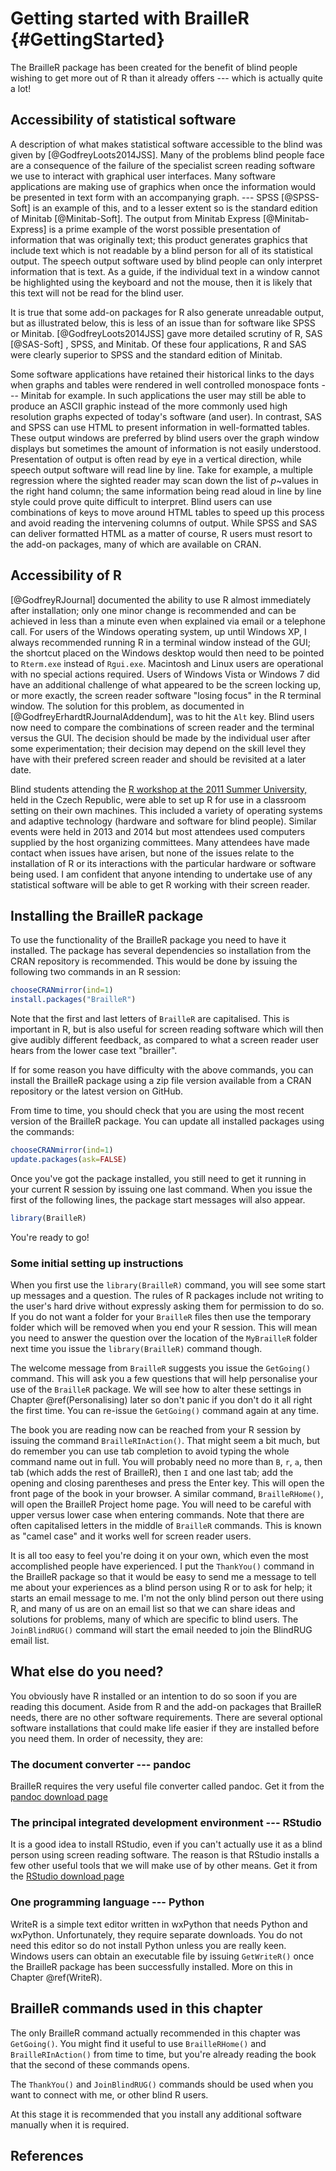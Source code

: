 # Getting started with BrailleR {#GettingStarted}


The BrailleR package has been created for the benefit of blind people wishing to
get more out of R than it already offers --- which is actually quite a
lot!

## Accessibility of statistical software

A description of what makes statistical software accessible to the blind was given by [@GodfreyLoots2014JSS]. Many of the problems blind people face are a consequence of the failure of the specialist screen reading software we use to interact with graphical user interfaces.
 Many software applications are making use of graphics when once the information would be presented in text form with an accompanying graph. --- SPSS [@SPSS-Soft] is an example of this, and to a lesser extent so is the standard edition of Minitab [@Minitab-Soft]. The output from Minitab Express [@Minitab-Express] is a prime example of the worst possible presentation of information that was originally text; this product generates graphics that include text which is not readable by a blind person for all of its statistical output. The speech output software used by blind people can only interpret information that is text. As a guide, if the individual text in a window cannot be highlighted using the keyboard and not the mouse, then it is likely that this text will not be read for the blind user. 

It is true that some add-on packages for R also generate unreadable output, but as illustrated below, this is less of an issue than for software like SPSS or Minitab. 
[@GodfreyLoots2014JSS] gave more detailed scrutiny of R, SAS [@SAS-Soft] , SPSS, and Minitab. Of these four applications, R and SAS were clearly superior to SPSS and the standard edition of Minitab.

Some software applications have retained their historical links to the days when graphs and tables were rendered in well controlled monospace fonts --- Minitab for example. In such applications the user may still be able to produce an ASCII graphic instead of the more commonly used high resolution graphs expected of today's software (and user). In contrast, SAS and SPSS can use HTML to present information in well-formatted tables.  These output windows are preferred by blind users over the graph window displays but sometimes the amount of information is not easily understood. Presentation of output is often read by eye in a vertical direction, while speech output software will read line by line. Take for example, a multiple regression where the sighted reader may scan down the list of $p$~values in the right hand column; the same information being read aloud in line by line style could prove quite difficult to interpret. Blind users can use combinations of keys to move around HTML tables to speed up this process and avoid reading the intervening columns of output. While SPSS and SAS can deliver formatted HTML as a matter of course, R users must resort to the add-on packages, many of which are available on CRAN.

## Accessibility of R

[@GodfreyRJournal] documented the ability to use R almost immediately after installation; only one minor change is recommended and can be achieved in less than a minute even when explained via email or a telephone call. For users of the Windows operating system, up until Windows XP, I always recommended running R in a terminal window instead of the GUI; the shortcut placed on the Windows desktop would then need to be pointed to `Rterm.exe` instead of `Rgui.exe`. 
Macintosh and Linux users are operational with no special actions required. 
Users of Windows Vista or Windows 7 did have an additional challenge of what appeared to be the screen locking up, or more exactly, the screen reader software  "losing focus" in the R terminal window. The solution for this problem, as  documented in [@GodfreyErhardtRJournalAddendum], was to hit the `Alt` key. 
Blind users now need to compare the combinations of screen reader and the terminal versus the GUI. 
The decision should be made by the individual user after some experimentation; their decision  may  depend on the skill level they have with their prefered screen reader and should be revisited at a later date.



Blind students attending the [R workshop at the 2011 Summer University,](http://icchp-su.net/?q=node/108) held in the Czech Republic,  were able to set up R for use in a classroom setting on their own machines. This included a variety of operating systems and adaptive technology (hardware and software for blind people). Similar events were held in 2013 and 2014 but most attendees used computers supplied by the host organizing committees. Many attendees have made contact when issues have arisen, but none of the issues relate to the installation of R or its interactions with the particular hardware or software being used. I am confident that anyone intending to undertake use of any statistical software will be able to get R working with their screen reader.


## Installing the BrailleR package

To use the functionality of the BrailleR package you need to have it installed. The package has several dependencies so installation from the CRAN repository is recommended. This would be done by issuing the following two commands in an R session:

```r
chooseCRANmirror(ind=1)
install.packages("BrailleR")
```
Note that the first and last letters of `BrailleR` are capitalised. This is important in R, but is also useful for screen reading software which will then give audibly different feedback, as compared to what a screen reader user hears from the lower case text "brailler".

If for some reason you have difficulty with the above commands, you can install the BrailleR package using a zip file version available from a CRAN repository or the latest version on GitHub. 

From time to time, you should check that you are using the most recent version of the BrailleR package. You  can update all installed packages using the commands:

```r
chooseCRANmirror(ind=1)
update.packages(ask=FALSE)
```

Once you've got the package installed, you still need to get it running in your current R session by issuing one last command. When you issue the first of the following lines, the package start messages will also appear.

```r
library(BrailleR)
```

You're ready to go!


### Some initial setting up instructions

When you first use the `library(BrailleR)` command, you will see some start up messages and a question. The rules of R packages include not writing to the user's hard drive without expressly asking them for permission to do so. If you do not want a folder for your `BrailleR` files then use the temporary folder which will be removed when you end your R session. This will mean you need to answer the question over the location of the `MyBrailleR` folder next time you issue the `library(BrailleR)` command though.

The welcome message from `BrailleR` suggests you issue the `GetGoing()` command. This will ask you a few questions that will help personalise your use of the `BrailleR` package. We will see how to alter these settings in Chapter \@ref(Personalising) later so don't panic if you don't do it all right the first time. You can re-issue the `GetGoing()` command again at any time.


The book you are reading now can be reached from your R session by issuing the command `BrailleRInAction()`. That might seem a bit much, but do remember you can use tab completion to avoid typing the whole command name out in full. You will probably need no more than `B`, `r`, `a`, then tab (which adds the rest of BrailleR), then `I` and one last tab; add the opening and closing parentheses and press the Enter key. This will open the front page of the book in your browser. A similar command, `BrailleRHome()`, will open the BrailleR Project home page. You will need to be careful with upper versus lower case when entering commands. Note that there are often capitalised letters in the middle of `BrailleR` commands. This is known as "camel case" and it works well for screen reader users.


It is all too easy to feel you're doing it on your own, which even the most accomplished people have experienced. I put the `ThankYou()` command in the BrailleR package so that it would be easy to send me a message to tell me about your experiences as a blind person using R or to ask for help; it starts an email message to me.  I'm not the only blind person out there using R, and many of us are on an email list so that we can share ideas and solutions for problems, many of which are specific to blind users. The `JoinBlindRUG()` command will start the email needed to join the BlindRUG email list.

## What else do you need?

You obviously have R installed or an intention to do so soon if you are reading this document. Aside from R and the add-on packages that BrailleR needs, there are no other software requirements. There are several optional software installations that could make life easier if they are installed before you need them. In order of necessity, they are:

### The document converter --- pandoc

BrailleR requires the very useful file converter called pandoc. Get it from the 
[pandoc download page](https://github.com/jgm/pandoc/releases)

### The principal integrated development environment --- RStudio

It is a good idea to install RStudio, even if you can't actually use it as a blind person using screen reading software. The reason is that RStudio installs a few other useful tools that we will make use of by other means. Get it from the
[RStudio download page](https://www.rstudio.com/products/rstudio/download2)

### One programming language --- Python

WriteR is a simple text editor written in wxPython that needs Python and wxPython. Unfortunately, they require separate downloads. You do not need this editor so do not install Python unless you are really keen. Windows users can obtain an executable file by issuing `GetWriteR()` once the BrailleR package has been successfully installed. More on this in Chapter \@ref(WriteR).



## BrailleR commands used in this chapter

The only BrailleR command actually recommended in this chapter was `GetGoing()`. You might find it useful to use `BrailleRHome()` and `BrailleRInAction()` from time to time, but you're already reading the book that the second of these commands opens. 

The `ThankYou()` and `JoinBlindRUG()` commands should be used when you want to connect with me, or other blind R users.

At this stage it is recommended that you install any additional software manually when it is required.


## References
